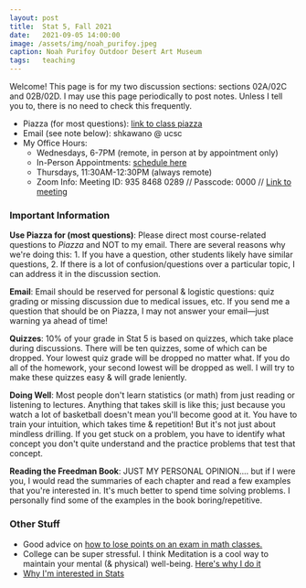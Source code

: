 ```yaml
---
layout: post
title:  Stat 5, Fall 2021
date:   2021-09-05 14:00:00
image: /assets/img/noah_purifoy.jpeg
caption: Noah Purifoy Outdoor Desert Art Museum
tags:   teaching
---
```


Welcome!
This page is for my two discussion sections: sections 02A/02C and 02B/02D.
I may use this page periodically to post notes. Unless I tell you to, there is no need to check this frequently.

* Piazza (for most questions):  [link to class piazza](https://piazza.com/uc_santa_cruz/fall2021/stat5/home)
* Email (see note below): shkawano @ ucsc
* My Office Hours:
   - Wednesdays, 6-7PM (remote, in person at by appointment only)
   - In-Person Appointments: [schedule here]((https://calendly.com/shokawano5/office-hours))
   - Thursdays, 11:30AM-12:30PM (always remote)
   - Zoom Info: Meeting ID: 935 8468 0289 // Passcode: 0000 // [Link to meeting](https://ucsc.zoom.us/j/93584680289?pwd=eEg0b2F6aTVBTnBKOGoxNWN0WXphQT09)


### Important Information

**Use Piazza for (most questions)**: Please direct most course-related questions to *Piazza* and NOT to my email.  There are several reasons why we're doing this:  1. If you have a question, other students likely have similar questions, 2. If there is a lot of confusion/questions over a particular topic, I can address it in the discussion section.  

**Email**:  Email should be reserved for personal & logistic questions: quiz grading or missing discussion due to medical issues, etc. If you send me a question that should be on Piazza, I may not answer your email—just warning ya ahead of time!

**Quizzes**: 10% of your grade in Stat 5 is based on quizzes, which take place during discussions. There will be ten quizzes, some of which can be dropped. Your lowest quiz grade will be dropped no matter what. If you do all of the homework, your second lowest will be dropped as well.  I will try to make these quizzes easy & will grade leniently.

**Doing Well**: Most people don't learn statistics (or math) from just reading or listening to lectures. Anything that takes skill is like this; just because you watch a lot of basketball doesn't mean you'll become good at it.  You have to train your intuition, which takes time & repetition! But it's not just about mindless drilling. If you get stuck on a problem, you have to identify what concept you don't quite understand and the practice problems that test that concept.

**Reading the Freedman Book**: JUST MY PERSONAL OPINION.... but if I were you, I would read the summaries of each chapter and read a few examples that you're interested in.  It's much better to spend time solving problems.  I personally find some of the examples in the book boring/repetitive.

### Other Stuff

* Good advice on [how to lose points on an exam in math classes.](http://acritch.com/losemarks/)
* College can be super stressful. I think Meditation is a cool way to maintain your mental (& physical) well-being. [Here's why I do it](https://sho-kawano.github.io/2021/09/27/why-meditate/)
* [Why I'm interested in Stats](https://sho-kawano.github.io/2021/09/08/why-stats/)

